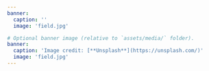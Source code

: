 ```yaml
---
banner:
  caption: ''
  image: 'field.jpg'

# Optional banner image (relative to `assets/media/` folder).
banner:
  caption: 'Image credit: [**Unsplash**](https://unsplash.com/)'
  image: 'field.jpg'
---
```


